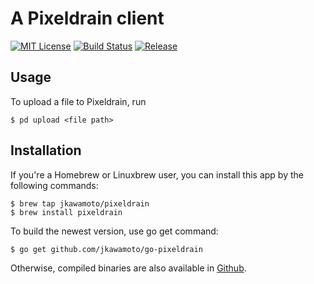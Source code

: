 # A Pixeldrain client
[![MIT License](https://img.shields.io/badge/license-MIT-blue.svg?style=flat)](LICENSE)
[![Build Status](https://travis-ci.org/jkawamoto/go-pixeldrain.svg?branch=master)](https://travis-ci.org/jkawamoto/go-pixeldrain)
[![Release](https://img.shields.io/badge/release-0.1.0-brightgreen.svg)](https://github.com/jkawamoto/go-pixeldrain/releases/tag/v0.1.0)


## Usage
To upload a file to Pixeldrain, run 

```
$ pd upload <file path>
```

## Installation
If you're a Homebrew or Linuxbrew user, you can install this app by the following commands:

```
$ brew tap jkawamoto/pixeldrain
$ brew install pixeldrain
```

To build the newest version, use go get command:

```
$ go get github.com/jkawamoto/go-pixeldrain
```

Otherwise, compiled binaries are also available in [Github](https://github.com/jkawamoto/go-pixeldrain/releases).